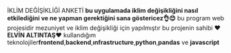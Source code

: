 İKLİM DEĞİŞİKLİĞİ ANKETİ
**bu uygulamada iklim değişikliğini nasıl etkilediğini ve ne yapman gerektiğini sana göstericez👌😊**
bu program web projesidir
mezuniyet ve iklim değişikliği için yapılmıştır
bu projenin sahibi **❤️ELVİN ALTINTAŞ❤️**
kullandığım teknolojiler**frontend**,**backend**,**ınfrastructure**,**python**,**pandas** ve **javascript**
